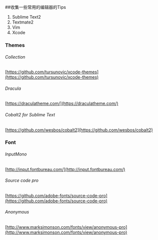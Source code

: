 ##收集一些常用的编辑器的Tips

1. Sublime Text2
2. Textmate2
3. Vim
4. Xcode

### Themes

###### Collection  
[https://github.com/tursunovic/xcode-themes](https://github.com/tursunovic/xcode-themes)

###### Dracula
[https://draculatheme.com/](https://draculatheme.com/)

###### Cobalt2 for Sublime Text
[https://github.com/wesbos/cobalt2](https://github.com/wesbos/cobalt2)


### Font

###### InputMono
[http://input.fontbureau.com/](http://input.fontbureau.com/)

###### Source code pro
[https://github.com/adobe-fonts/source-code-pro](https://github.com/adobe-fonts/source-code-pro)

###### Anonymous
[http://www.marksimonson.com/fonts/view/anonymous-pro](http://www.marksimonson.com/fonts/view/anonymous-pro)
